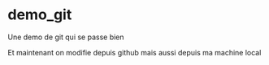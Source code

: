 demo_git
========

Une demo de git qui se passe bien

Et maintenant on modifie depuis github
mais aussi depuis ma machine local
